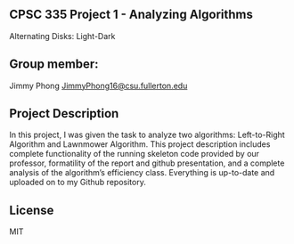 ## **CPSC 335 Project 1 - Analyzing Algorithms**
Alternating Disks: Light-Dark

## Group member: 
Jimmy Phong   JimmyPhong16@csu.fullerton.edu

## Project Description
In this project, I was given the task to analyze two algorithms: Left-to-Right Algorithm and Lawnmower Algorithm. This project description includes complete functionality of the running skeleton code provided by our professor, formatility of the report and github presentation, and a complete analysis of the algorithm’s efficiency class. Everything is up-to-date and uploaded on to my Github repository. 

## License
MIT
